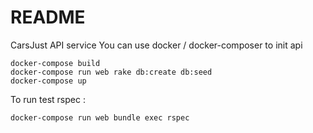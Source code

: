 # README

CarsJust API service
You can use docker / docker-composer to init api
```
docker-compose build
docker-compose run web rake db:create db:seed
docker-compose up
```
To run test rspec : 

```docker-compose run web bundle exec rspec``` 

